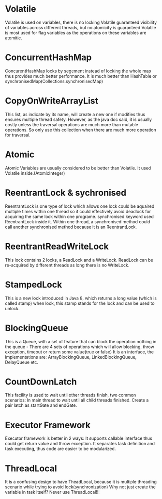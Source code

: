 # Volatile
Volatile is used on variables, there is no locking
Volatile guaranteed visibility of variables across different threads, but no atomicity is guaranteed
Volatile is most used for flag variables as the operations on these variables are atomitic.


# ConcurrentHashMap
ConcurentHashMap locks by segement instead of locking the whole map thus provides much better performance.
It is much better than HashTable or synchronisedMap(Collections.synchronisedMap)


# CopyOnWriteArrayList
This list, as indicate by its name, will create a new one if modifies thus ensures multiple thread safety.
However, as the java doc said, it is usually costly unless the traversal operations are much more than mutable operations.
So only use this collection when there are much more operation for traversal.


# Atomic 
Atomic Variables are usually considered to be better than Volatile.
It used Volatile inside.(AtomicInteger)


# ReentrantLock & sychronised
ReentrantLock is one type of lock which allows one lock could be aquaired multiple times within one thread so it could effectively avoid deadlock for acquiring the same lock within one programe.
synchronised keyword used ReentrantLock inside it.
Within one thread, a synchronised method could call another synchronised method because it is an ReentrantLock.


# ReentrantReadWriteLock
This lock contains 2 locks, a ReadLock and a WriteLock. ReadLock can be re-acquired by different threads as long there is no WriteLock.


# StampedLock
This is a new lock introduced in Java 8, which returns a long value (which is called stamp) when lock, this stamp stands for the lock and can be used to unlock. 


# BlockingQueue
This is a Queue, with a set of feature that can block the operation nothing in the queue - There are 4 sets of operations which will allow blocking, throw exception, timeout or return some value(true or false)
It is an interface, the implementations are: ArrayBlockingQueue, LinkedBlockingQueue, DelayQueue etc.


# CountDownLatch
This facility is used to wait until other threads finish, two common scenarios:
	In main thread to wait until all child threads finished.
	Create a pair latch as startGate and endGate.


# Executor Framework
Executor framework is better in 2 ways:
	It supports callable interface thus could get return value and throw exception.
	It separates task definition and task executing, thus code are easier to be modularized.
	
# ThreadLocal
It is a confusing design to have TheadLocal, because it is multiple threading scenario while trying to avoid lock(synchronization)
Why not just create the variable in task itself?
Never use ThreadLocal!!!
